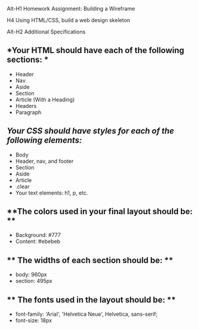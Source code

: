 Alt-H1 Homework Assignment:  Building a Wireframe

H4 Using HTML/CSS, build a web design skeleton

Alt-H2 Additional Specifications

*Your HTML should have each of the following sections: *
----------------------------------------------------------
* Header
* Nav
* Aside
* Section
* Article (With a Heading)
* Headers
* Paragraph

*Your CSS should have styles for each of the following elements:*
-------------------------------------------------------------------
* Body
* Header, nav, and footer
* Section
* Aside
* Article
* .clear
* Your text elements: h1, p, etc.


**The colors used in your final layout should be: **
--------------------------------------------------------------------
* Background: #777
* Content: #ebebeb

** The widths of each section should be: **
--------------------------------------------------------------------
* body: 960px
* section: 495px


** The fonts used in the layout should be: **
---------------------------------------------------------------------
* font-family: 'Arial', 'Helvetica Neue', Helvetica, sans-serif;
* font-size: 18px

